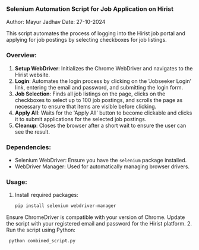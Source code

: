### Selenium Automation Script for Job Application on Hirist

Author: Mayur Jadhav
Date: 27-10-2024

This script automates the process of logging into the Hirist job portal and applying for job postings by selecting checkboxes for job listings.

### Overview:
1. **Setup WebDriver**: Initializes the Chrome WebDriver and navigates to the Hirist website.
2. **Login**: Automates the login process by clicking on the 'Jobseeker Login' link, entering the email and password, and submitting the login form.
3. **Job Selection**: Finds all job listings on the page, clicks on the checkboxes to select up to 100 job postings, and scrolls the page as necessary to ensure that items are visible before clicking.
4. **Apply All**: Waits for the 'Apply All' button to become clickable and clicks it to submit applications for the selected job postings.
5. **Cleanup**: Closes the browser after a short wait to ensure the user can see the result.

### Dependencies:
- Selenium WebDriver: Ensure you have the `selenium` package installed.
- WebDriver Manager: Used for automatically managing browser drivers.

### Usage:
1. Install required packages:
   ```bash
   pip install selenium webdriver-manager
Ensure ChromeDriver is compatible with your version of Chrome.
Update the script with your registered email and password for the Hirist platform.
2. Run the script using Python:
   ```bash
    python combined_script.py
